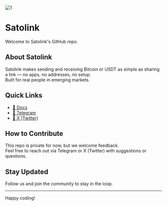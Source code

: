 ![1](https://github.com/user-attachments/assets/db9d88c6-187d-49e6-9d90-278add43f693)

# Satolink 

Welcome to Satolink's GitHub repo.

## About Satolink  
Satolink makes sending and receiving Bitcoin or USDT as simple as sharing a link — no apps, no addresses, no setup.  
Built for real people in emerging markets.

## Quick Links  
- [📖 Docs](https://satolink.gitbook.io/satolink/)  
- [💬 Telegram](https://t.me/satolinkbtc)  
- [🔗 X (Twitter)](https://twitter.com/satolinkbtc)

## How to Contribute  
This repo is private for now, but we welcome feedback.  
Feel free to reach out via Telegram or X (Twitter) with suggestions or questions.

## Stay Updated  
Follow us and join the community to stay in the loop.

---
Happy coding!
